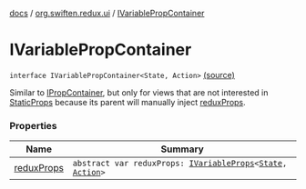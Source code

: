 [docs](../../index.md) / [org.swiften.redux.ui](../index.md) / [IVariablePropContainer](./index.md)

# IVariablePropContainer

`interface IVariablePropContainer<State, Action>` [(source)](https://github.com/protoman92/KotlinRedux/tree/master/common/common-ui/src/main/kotlin/org/swiften/redux/ui/Injector.kt#L45)

Similar to [IPropContainer](../-i-prop-container/index.md), but only for views that are not interested in [StaticProps](../-static-props/index.md)
because its parent will manually inject [reduxProps](redux-props.md).

### Properties

| Name | Summary |
|---|---|
| [reduxProps](redux-props.md) | `abstract var reduxProps: `[`IVariableProps`](../-i-variable-props/index.md)`<`[`State`](index.md#State)`, `[`Action`](index.md#Action)`>` |
